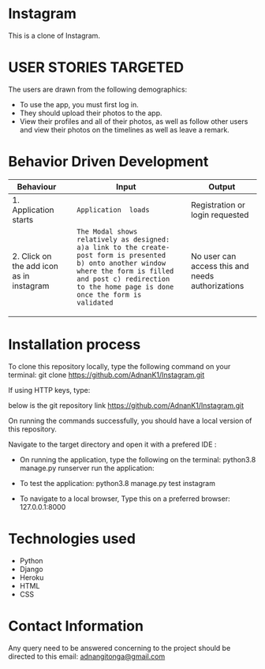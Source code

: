 # Instagram
This is a clone of Instagram.

# USER STORIES TARGETED
The users are drawn from the following demographics:

* To use the app, you must first log in.
* They should upload their photos to the app.
* View their profiles and all of their photos, as well as follow other users and view their photos on the timelines as well as leave a remark.

# Behavior Driven Development
<table>
    <thead>
      <tr>
        <th>Behaviour</th>
        <th></th>
        <th>Input</th>
         <th></th>
        <th>Output</th>
      </tr>
    </thead>
    <tbody>
        <tr>
            <td>1. Application starts</td>
            <td></td>
            <td><code>Application  loads </code></td>
            <td><code></code></td>
            <td>Registration or login requested</td>
        </tr>
         <tr>
            <td>2.  Click on the add icon as in instagram</td>
            <td></td>
            <td><code>The Modal shows relatively as designed: a)a link to the create-post form is presented b) onto another window where the form is filled and post c) redirection to the home page is done once the form is validated
            </code></td>
            <td><code></code></td>
            <td>No user can access this and needs authorizations </td>
        </tr>
    </tbody>
  </table>

# Installation process
To clone this repository locally, type the following command on your terminal:
git clone https://github.com/AdnanK1/Instagram.git

If using HTTP keys, type:

​below is the git repository link
https://github.com/AdnanK1/Instagram.git

On running the commands successfully, you should have a local version of this repository.

Navigate to the target directory and open it with a prefered IDE :

* On running the application, type the following on the terminal: python3.8 manage.py runserver
run the application:

* To test the application: python3.8 manage.py test instagram
​

* To navigate to a local browser, Type this on a preferred browser: 127.0.0.1:8000

# Technologies used
* Python
* Django
* Heroku
* HTML
* CSS

# Contact Information
Any query need to be answered concerning to the project should be directed to this email: adnangitonga@gmail.com